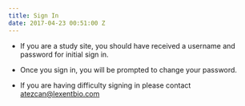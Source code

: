 ```yaml
---
title: Sign In
date: 2017-04-23 00:51:00 Z
---
```


* If you are a study site, you should have received a username and password for initial sign in.

* Once you sign in, you will be prompted to change your password.

* If you are having difficulty signing in please contact atezcan@lexentbio.com
